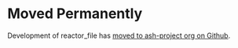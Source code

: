 # Moved Permanently

Development of reactor_file has [moved to ash-project org on Github](https://github.com/ash-project/reactor_file).
